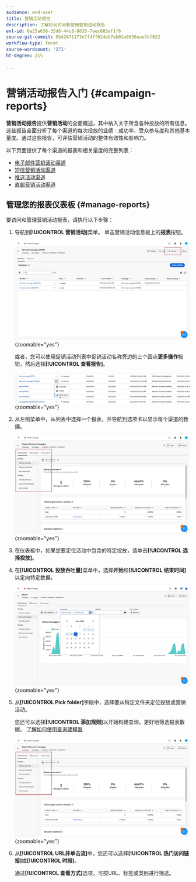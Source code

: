 ```yaml
---
audience: end-user
title: 营销活动报告
description: 了解如何访问和使用营销活动报告
exl-id: 6a25a636-35d6-44c8-8635-7aec683af1f6
source-git-commit: 5b42671173e7fd7f024eb7eb03a0836eae7ef622
workflow-type: tm+mt
source-wordcount: '271'
ht-degree: 21%

---
```


# 营销活动报告入门 {#campaign-reports}

**营销活动报告**&#x200B;提供&#x200B;**营销活动**&#x200B;的全面概述，其中纳入关于所含各种投放的所有信息。这些报告全面分析了每个渠道的每次投放的业绩：成功率、受众参与度和其他基本量度。通过这些报告，可评估营销活动的整体有效性和影响力。

以下页面提供了每个渠道的报表和相关量度的完整列表：

* [电子邮件营销活动渠道](campaign-reports-email.md)
* [短信营销活动渠道](campaign-reports-sms.md)
* [推送活动渠道](campaign-reports-push.md)
* [直邮营销活动渠道](campaign-reports-direct-mail.md)

## 管理您的报表仪表板 {#manage-reports}

要访问和管理营销活动报表，请执行以下步骤：

1. 导航到&#x200B;**[!UICONTROL 营销活动]**&#x200B;菜单。 单击营销活动信息板上的&#x200B;**报表**&#x200B;按钮。

   ![](assets/manage_campaign_report_2.png){zoomable="yes"}

   或者，您可以使用促销活动列表中促销活动名称旁边的三个圆点&#x200B;**更多操作**&#x200B;按钮，然后选择&#x200B;**[!UICONTROL 查看报告]**。

   ![](assets/manage_campaign_report_1.png){zoomable="yes"}

1. 从左侧菜单中，从列表中选择一个报表，并导航到选项卡以显示每个渠道的数据。

   ![](assets/manage_campaign_report_4.png){zoomable="yes"}

1. 在仪表板中，如果您要定位活动中包含的特定投放，请单击&#x200B;**[!UICONTROL 选择投放]**。

1. 在&#x200B;**[!UICONTROL 投放吞吐量]**&#x200B;菜单中，选择&#x200B;**开始**&#x200B;和&#x200B;**[!UICONTROL 结束时间]**&#x200B;以定向特定数据。

   ![](assets/manage_campaign_report_3.png){zoomable="yes"}

1. 从&#x200B;**[!UICONTROL Pick folder]**&#x200B;字段中，选择要从特定文件夹定位投放或营销活动。

   您还可以选择&#x200B;**[!UICONTROL 添加规则]**&#x200B;以开始构建查询，更好地筛选报表数据。 [了解如何使用查询建模器](../query/query-modeler-overview.md)

   ![](assets/manage_campaign_report_4.png){zoomable="yes"}

1. 从&#x200B;**[!UICONTROL URL并单击流]**&#x200B;中，您还可以选择&#x200B;**[!UICONTROL 热门访问链接]**&#x200B;或&#x200B;**[!UICONTROL 时段]**。

   通过&#x200B;**[!UICONTROL 查看方式]**&#x200B;选项，可按URL、标签或类别进行筛选。
